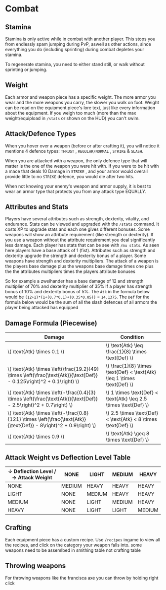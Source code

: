 # Combat

## Stamina

Stamina is only active while in combat with another player. This stops you from endlessly spam jumping
during PvP, aswell as other actions, since everything you do (including sprinting) during combat depletes
your stamina.

To regenerate stamina, you need to either stand still, or walk without sprinting or jumping.

## Weight

Each armor and weapon piece has a specific weight. The more armor you wear and the more weapons
you carry, the slower you walk on foot. Weight can be read on the equipment piece's lore text, just like
every information about the equipment.
If you weigh too much (more than the max weight/equipload in `/stats` or shown on the HUD) you can't swim.

## Attack/Defence Types

When you hover over a weapon (before or after crafting it), you will notice it
mentions 4 defence types: `THRUST` , `REGULAR/NORMAL` , `STRIKE` & `SLASH`.

When you are attacked with a weapon, the only defence type that will matter is
the one of the weapon you were hit with. If you were to be hit with a
mace that deals 10 Damage in `STRIKE` , and your armor would overall provide little to no
`STRIKE` defence, you would die after two hits.

When not knowing your enemy's weapon and armor supply, it is best to wear an armor type that
protects you from any attack type EQUALLY.

## Attributes and Stats

Players have several attributes such as strength, dexterity, vitality, and endurance.
Stats can be viewed and upgraded with the `/stats` command.
It costs XP to upgrade stats and each one gives different bonuses.
Some weapons will show an attribute requirement (like strength or dexterity).
If you use a weapon without the attribute requirement you deal significantly less damage.
Each player has stats that can be see with `/mu stats`. As seen here players have a base attack of 1 (fist).
Attributes such as strength and dexterity upgrade the strength and dexterity bonus of a player.
Some weapons have strength and dexterity multipliers.
The attack of a weapon is the players base damage plus the weapons base damage times one plus the the attributes multipliers times the players attribute bonuses

So for example a zweihander has a base damage of 12 and strength multiplier of 70% and dexterity multiplier of 35%
If a player has strength bonus of 10% and dexterity bonus of 5%.
The `Atk` in the formula below would be `(12+1)*(1+(0.7*0.1)+(0.35*0.05))` = `14.1375`.
The `Def` for the formula below would be the sum of all the slash defences of all armors the player being attacked has equipped

## Damage Formula (Piecewise)

|                                                         Damage                                                         |                                 Condition                                 |
|------------------------------------------------------------------------------------------------------------------------|---------------------------------------------------------------------------|
|                                             \\( \text{Atk} \times 0.1 \\)                                              |           \\( \text{Atk} \leq \frac{1}{8} \times \text{Def} \\)           |
|\\( \text{Atk} \times \left(\frac{19.2}{49} \times \left(\frac{\text{Atk}}{\text{Def}} - 0.125\right)^2 + 0.1\right) \\)|\\( \frac{1}{8} \times \text{Def} < \text{Atk} \leq 1 \times \text{Def} \\)|
| \\( \text{Atk} \times \left(-\frac{0.4}{3} \times \left(\frac{\text{Atk}}{\text{Def}} - 2.5\right)^2 + 0.7\right) \\)  |    \\( 1 \times \text{Def} < \text{Atk} \leq 2.5 \times \text{Def} \\)    |
| \\( \text{Atk} \times \left(-\frac{0.8}{121} \times \left(\frac{\text{Atk}}{\text{Def}} - 8\right)^2 + 0.9\right) \\)  |     \\( 2.5 \times \text{Def} < \text{Atk} < 8 \times \text{Def} \\)      |
|                                             \\( \text{Atk} \times 0.9 \\)                                              |                \\( \text{Atk} \geq 8 \times \text{Def} \\)                |

## Attack Weight vs Deflection Level Table

| ↓ Deflection Level / → Attack Weight| NONE  | LIGHT | MEDIUM | HEAVY  |
|-------------------------------------|-------|-------|--------|--------|
| NONE                                | MEDIUM| HEAVY | HEAVY  | HEAVY  |
| LIGHT                               | NONE  | MEDIUM| HEAVY  | HEAVY  |
| MEDIUM                              | NONE  | LIGHT | MEDIUM | HEAVY  |
| HEAVY                               | NONE  | LIGHT | LIGHT  | MEDIUM |

## Crafting

Each equipment piece has a custom recipe. Use `/recipes` ingame to view all the recipes,
and click on the category your weapon falls into.
some weapons need to be assemlbed in smithing table not crafting table

## Throwing weapons

For throwing weapons like the francisca axe you can throw by holding right click
